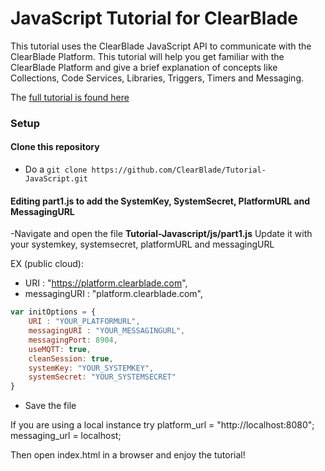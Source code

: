 # JavaScript Tutorial for ClearBlade

This tutorial uses the ClearBlade JavaScript API to communicate with the ClearBlade Platform. This tutorial will help you get familiar with the ClearBlade Platform and give a brief explanation of concepts like Collections, Code Services, Libraries, Triggers, Timers and Messaging.

The [full tutorial is found here]( http://docs.clearblade.com/v/2/3-Developer_Reference/JavaScript/Tutorial/)

### Setup

#### Clone this repository 

- Do a ``` git clone https://github.com/ClearBlade/Tutorial-JavaScript.git ```

#### Editing part1.js to add the SystemKey, SystemSecret, PlatformURL and MessagingURL

-Navigate and open the file **Tutorial-Javascript/js/part1.js**  Update it with your systemkey, systemsecret, platformURL and messagingURL

EX (public cloud): 
   - URI : "https://platform.clearblade.com",
   - messagingURI : "platform.clearblade.com",

```javascript 
var initOptions = {
	URI : "YOUR_PLATFORMURL",
    messagingURI : "YOUR_MESSAGINGURL",
    messagingPort: 8904,
    useMQTT: true,
    cleanSession: true,
    systemKey: "YOUR_SYSTEMKEY",
    systemSecret: "YOUR_SYSTEMSECRET"  
}
```
- Save the file

If you are using a local instance try platform_url = "http://localhost:8080"; messaging_url = localhost;
  
  

Then open index.html in a browser and enjoy the tutorial!

